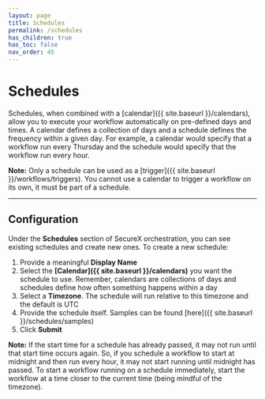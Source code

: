 ```yaml
---
layout: page
title: Schedules
permalink: /schedules
has_children: true
has_toc: false
nav_order: 45
---
```


# Schedules
Schedules, when combined with a [calendar]({{ site.baseurl }}/calendars), allow you to execute your workflow automatically on pre-defined days and times. A calendar defines a collection of days and a schedule defines the frequency within a given day. For example, a calendar would specify that a workflow run every Thursday and the schedule would specify that the workflow run every hour.

**Note:** Only a schedule can be used as a [trigger]({{ site.baseurl }}/workflows/triggers). You cannot use a calendar to trigger a workflow on its own, it must be part of a schedule.

---

## Configuration
Under the **Schedules** section of SecureX orchestration, you can see existing schedules and create new ones. To create a new schedule:

1. Provide a meaningful **Display Name**
1. Select the **[Calendar]({{ site.baseurl }}/calendars)** you want the schedule to use. Remember, calendars are collections of days and schedules define how often something happens within a day
1. Select a **Timezone**. The schedule will run relative to this timezone and the default is UTC
1. Provide the schedule itself. Samples can be found [here]({{ site.baseurl }}/schedules/samples)
1. Click **Submit**

**Note:** If the start time for a schedule has already passed, it may not run until that start time occurs again. So, if you schedule a workflow to start at midnight and then run every hour, it may not start running until midnight has passed. To start a workflow running on a schedule immediately, start the workflow at a time closer to the current time (being mindful of the timezone).